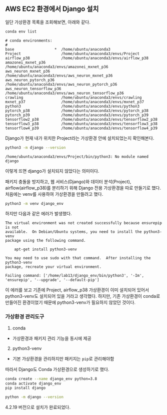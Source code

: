 ## AWS EC2 환경에서 Django 설치

일단 가상환경 목록을 조회해보면, 아래와 같다.

```bash
conda env list
```

```
# conda environments:
#
base                  *  /home/ubuntu/anaconda3
Project                  /home/ubuntu/anaconda3/envs/Project
airflow_p38              /home/ubuntu/anaconda3/envs/airflow_p38
amazonei_mxnet_p36       /home/ubuntu/anaconda3/envs/amazonei_mxnet_p36
aws_neuron_mxnet_p36     /home/ubuntu/anaconda3/envs/aws_neuron_mxnet_p36
aws_neuron_pytorch_p36     /home/ubuntu/anaconda3/envs/aws_neuron_pytorch_p36
aws_neuron_tensorflow_p36     /home/ubuntu/anaconda3/envs/aws_neuron_tensorflow_p36
crawling                 /home/ubuntu/anaconda3/envs/crawling
mxnet_p37                /home/ubuntu/anaconda3/envs/mxnet_p37
python3                  /home/ubuntu/anaconda3/envs/python3
pytorch_p38              /home/ubuntu/anaconda3/envs/pytorch_p38
pytorch_p39              /home/ubuntu/anaconda3/envs/pytorch_p39
tensorflow2_p38          /home/ubuntu/anaconda3/envs/tensorflow2_p38
tensorflow3_p38          /home/ubuntu/anaconda3/envs/tensorflow3_p38
tensorflow4_p39          /home/ubuntu/anaconda3/envs/tensorflow4_p39
```

Django가 현재 내가 위치한 Project라는 가상환경 안에 설치되었는지 확인해본다.

```bash
python3 -m django --version
```

```
/home/ubuntu/anaconda3/envs/Project/bin/python3: No module named django

```

이렇게 뜨면 django가 설치되지 않았다는 의미이다.

패키지 충돌을 방지하고, 웹 서비스(Django)와 데이터 분석(Project), airflow(airflow_p38)를 분리하기 위해 Django 전용 가상환경을 따로 만들기로 했다.
처음에는 venv를 사용하여 가상환경을 만들려고 했다.

```bash
python3 -m venv django_env
```

하지만 다음과 같은 에러가 발생했다.

```
The virtual environment was not created successfully because ensurepip is not
available.  On Debian/Ubuntu systems, you need to install the python3-venv
package using the following command.

    apt-get install python3-venv

You may need to use sudo with that command.  After installing the python3-venv
package, recreate your virtual environment.

Failing command: ['/home/lab13/django_env/bin/python3', '-Im', 'ensurepip', '--upgrade', '--default-pip']
```

이 에러를 보고 기존에 Project, airflow_p38 가상환경이 이미 설치되어 있어서 python3-venv도 설치되어 있을 거라고 생각했다.
하지만, 기존 가상환경이 conda로 만들어진 환경이었기 때문에 python3-venv가 필요하지 않았던 것이다.

### 가상환경 관리도구
1. conda
- 가상환경과 패키지 관리 기능을 동시에 제공
2. python3-venv
- 기본 가상환경을 관리하지만 패키지는 `pip`로 관리해야함

따라서 Django도 Conda 가상환경으로 생성하기로 했다.

```bash
conda create --name django_env python=3.8
conda activate django_env
pip install django
```

```bash
python -m django --version
```

4.2.19 버전으로 설치가 완료되었다.






